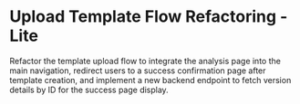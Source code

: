 # Upload Template Flow Refactoring - Lite

Refactor the template upload flow to integrate the analysis page into the main navigation, redirect users to a success confirmation page after template creation, and implement a new backend endpoint to fetch version details by ID for the success page display.
